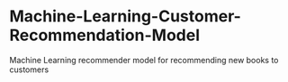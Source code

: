 # Machine-Learning-Customer-Recommendation-Model
Machine Learning recommender model for recommending new books to customers
